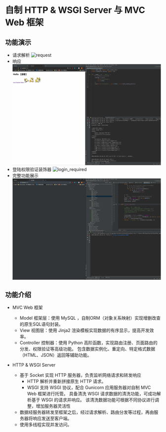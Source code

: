# 自制 HTTP & WSGI Server 与 MVC Web 框架

## 功能演示
- 请求解析
  ![request](pictures/request.gif)
- 响应
  ![respond](pictures/respond.gif)
- 登陆权限验证装饰器
  ![login_required](pictures/login_required.gif)
- 完整功能展示
  ![full_function](pictures/full_function.gif)

## 功能介绍
- MVC Web 框架
   - Model 框架层：使用 MySQL ，自制ORM（对象关系映射）实现增删改查的原生SQL语句封装。
   - View 视图层：使用 Jinja2 渲染模板实现数据的有序显示，提高开发效率。
   - Controller 控制器：使用 Python 高阶函数，实现路由注册、页面路由的分发、权限验证等高级功能。
     包含数据实例化、重定向、特定格式数据（HTML、JSON）返回等辅助功能。

- HTTP & WSGI Server
  - 基于 Socket 实现 HTTP 服务器，负责监听网络请求和转发响应
    - HTTP
      解析并重新拼接原生 HTTP 请求。
    - WSGI
      支持 WSGI 协议，配合 Gunicorn 应用服务器对自制 MVC Web 框架进行托管。
      具备清洗 WSGI 请求数据的清洗功能，可成功解析基于 WSGI 的请求并响应。
      该清洗数据功能可根据不同协议进行调整，增加服务器灵活性 
  - 数据经服务器转发至框架之后，经过请求解析、路由分发等过程，再由服务器将响应发送至客户端。
  - 使用多线程实现并发访问。

